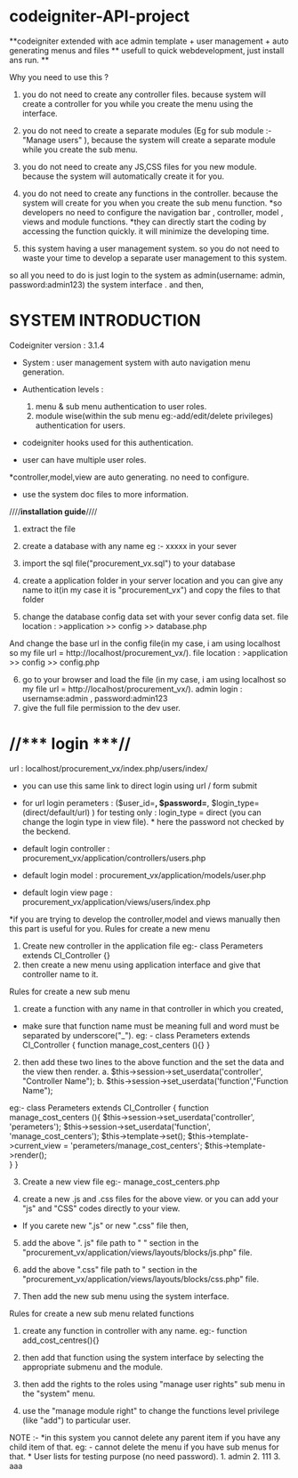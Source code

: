 # codeigniter-API-project
**codeigniter extended with ace admin template + user management + auto generating menus and files
** usefull to quick webdevelopment, just install ans run. **


Why you need to use this ?

1.  you do not need to create any controller files. because system will create a controller for you while you create the menu using the interface.
2. you do not need to create a separate modules (Eg for sub module :- "Manage users" ), because the system will create a separate module while you create the sub menu.
3.  you do not need to create any JS,CSS files for you new module. because the system will automatically create it for you.
4.  you do not need to create any functions in the controller. because the system will create for you when you create the sub menu function.
*so developers no need to configure the navigation bar , controller, model , views and module functions.
*they can directly start the coding by accessing the function quickly. it will minimize the developing time.

5. this system having a user management system. so you do not need to waste your time to develop a  separate user management to this system.
 
so all you need to do is just login to the system as admin(username: admin, password:admin123) the system interface . and then,




SYSTEM INTRODUCTION
===================
Codeigniter version : 3.1.4
* System : user management system with auto navigation menu generation.

* Authentication levels : 
	1. menu & sub menu authentication to user roles.
	2. module wise(within the sub menu eg:-add/edit/delete privileges) authentication for users.
  
* codeigniter hooks used for this authentication.

* user can have multiple user roles.

*controller,model,view are auto generating. no need to configure.


* use the system doc files to more information.


////********installation guide********////
1.  extract the file
2.  create a database with any name eg :- xxxxx in your sever
3.  import the sql file("procurement_vx.sql") to your database
4.  create a application folder in your server location and you can give any name to it(in my case it is "procurement_vx") and copy the files to that folder

5.  change the database config data set with your sever config data set.
	file location : >application >> config >> database.php 
	
And change the base url in the config file(in my case, i am using localhost so my file url = http://localhost/procurement_vx/).
	file location : >application >> config >> config.php
	
6.  go to your browser and load the file (in my case, i am using localhost so my file url = http://localhost/procurement_vx/).
	admin login : usernamse:admin , password:admin123
7. give the full file permission to the dev user.



//*** login ***//
=============
url : localhost/procurement_vx/index.php/users/index/
* you can use this same link to direct login using url / form submit
* for url login perameters : ($user_id=****, $password=****, $login_type=(direct/default/url) )
	for testing only : login_type = direct  (you can change the login type in view file).
			* here the password not checked by the beckend.

* default login controller : procurement_vx/application/controllers/users.php
* default login model : procurement_vx/application/models/user.php
* default login view page : procurement_vx/application/views/users/index.php


*if you are trying to develop the controller,model  and views manually then this part is useful for you.
 Rules for create a new menu
1. Create new controller in the application file 
	eg:- class Perameters extends CI_Controller {}
2. then create a new menu using application interface and give that controller name to it.

Rules for create a new sub menu
1. create a function with any name in that controller in which you created,
 * make sure that function name must be meaning full and word must be separated by underscore("_").
	eg: - class Perameters extends CI_Controller {
			function manage_cost_centers (){}
		}
2. then add these two lines to the above function and the set  the data and the view then render. 
	a.  $this->session->set_userdata('controller', "Controller Name");
	b. $this->session->set_userdata('function',"Function Name");

eg:-  class Perameters extends CI_Controller {
		function manage_cost_centers (){
			$this->session->set_userdata('controller', 'perameters');
			$this->session->set_userdata('function', 'manage_cost_centers');
			$this->template->set();
			$this->template->current_view = 'perameters/manage_cost_centers';					$this->template->render();	
		}
	  }
    
3. Create a new view file
	eg:- manage_cost_centers.php
  
4. create a new .js and .css files for the above view. or you can add your "js" and "CSS" codes directly to your view.
* If you carete new  ".js" or new  ".css" file then,

5. add the above  ". js" file path to  " <!--page related js files-->" section in the "procurement_vx/application/views/layouts/blocks/js.php"  file.

6. add the above  ".css" file path to  " <!--page related css files--> section in the "procurement_vx/application/views/layouts/blocks/css.php"  file.

7. Then add the new sub menu using the system interface.

Rules for create a new sub menu related functions
1. create any function in controller with any name.
	eg:- function add_cost_centres(){}
2. then add that function using the system interface by selecting the appropriate submenu and the module.

3. then add the rights to the roles using "manage user rights" sub menu in the "system" menu. 
4. use the "manage module right" to change the functions level privilege (like "add") to particular user.

NOTE :- 
	*in this system you cannot delete any parent item if you have any child item of that.
		eg: - cannot delete the menu if you have sub menus for that.
	* User lists for testing purpose (no need password).
		1. admin 	 	2. 111		3. aaa










